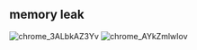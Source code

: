 ## memory leak
![chrome_3ALbkAZ3Yv](https://github.com/user-attachments/assets/0445ab38-eda8-4c04-9f9b-767ec5a1383d)
![chrome_AYkZmlwIov](https://github.com/user-attachments/assets/c886dcf3-f3e2-422c-b90f-9c5b621adacd)

